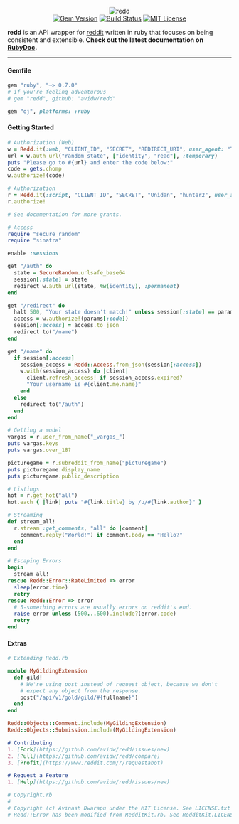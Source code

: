 <p align="center">
  <img src="https://i.imgur.com/2JfE4M1.png" alt="redd"><br>
  <a href="https://rubygems.org/gems/redd"><img src="http://img.shields.io/gem/v/redd.svg?style=flat-square" alt="Gem Version"></a>
  <a href="https://travis-ci.org/avidw/redd"><img src="http://img.shields.io/travis/avidw/redd.svg?style=flat-square" alt="Build Status"></a>
  <a href="https://rubygems.org/gems/redd"><img src="http://img.shields.io/badge/license-MIT-blue.svg?style=flat-square" alt="MIT License"></a>
</p>

**redd** is an API wrapper for [reddit](http://www.reddit.com/dev/api) written in ruby that focuses on being consistent and extensible. **Check out the latest documentation on [RubyDoc](http://www.rubydoc.info/github/avidw/redd/master/frames/Redd.it).**

---

#### Gemfile
```ruby
gem "ruby", "~> 0.7.0"
# if you're feeling adventurous
# gem "redd", github: "avidw/redd"

gem "oj", platforms: :ruby
```

#### Getting Started
```ruby
# Authorization (Web)
w = Redd.it(:web, "CLIENT_ID", "SECRET", "REDIRECT_URI", user_agent: "TestSite v1.0.0")
url = w.auth_url("random_state", ["identity", "read"], :temporary)
puts "Please go to #{url} and enter the code below:"
code = gets.chomp
w.authorize!(code)

# Authorization
r = Redd.it(:script, "CLIENT_ID", "SECRET", "Unidan", "hunter2", user_agent: "TestBot v1.0.0")
r.authorize!

# See documentation for more grants.
```

```ruby
# Access
require "secure_random"
require "sinatra"

enable :sessions

get "/auth" do
  state = SecureRandom.urlsafe_base64
  session[:state] = state
  redirect w.auth_url(state, %w(identity), :permanent)
end

get "/redirect" do
  halt 500, "Your state doesn't match!" unless session[:state] == params[:state]
  access = w.authorize!(params[:code])
  session[:access] = access.to_json
  redirect to("/name")
end

get "/name" do
  if session[:access]
    session_access = Redd::Access.from_json(session[:access])
    w.with(session_access) do |client|
      client.refresh_access! if session_access.expired?
      "Your username is #{client.me.name}"
    end
  else
    redirect to("/auth")
  end
end

```

```ruby
# Getting a model
vargas = r.user_from_name("_vargas_")
puts vargas.keys
puts vargas.over_18?

picturegame = r.subreddit_from_name("picturegame")
puts picturegame.display_name
puts picturegame.public_description
```

```ruby
# Listings
hot = r.get_hot("all")
hot.each { |link| puts "#{link.title} by /u/#{link.author}" }
```

```ruby
# Streaming
def stream_all!
  r.stream :get_comments, "all" do |comment|
    comment.reply("World!") if comment.body == "Hello?"
  end
end
```

```ruby
# Escaping Errors
begin
  stream_all!
rescue Redd::Error::RateLimited => error
  sleep(error.time)
  retry
rescue Redd::Error => error
  # 5-something errors are usually errors on reddit's end.
  raise error unless (500...600).include?(error.code)
  retry
end
```

#### Extras
```ruby
# Extending Redd.rb

module MyGildingExtension
  def gild!
    # We're using post instead of request_object, because we don't
    # expect any object from the response.
    post("/api/v1/gold/gild/#{fullname}")
  end
end

Redd::Objects::Comment.include(MyGildingExtension)
Redd::Objects::Submission.include(MyGildingExtension)
```

```markdown
# Contributing
1. [Fork](https://github.com/avidw/redd/issues/new)
2. [Pull](https://github.com/avidw/redd/compare)
3. [Profit](https://www.reddit.com/r/requestabot)

# Request a Feature
1. [Help](https://github.com/avidw/redd/issues/new)
```

```ruby
# Copyright.rb
#
# Copyright (c) Avinash Dwarapu under the MIT License. See LICENSE.txt for more details.
# Redd::Error has been modified from RedditKit.rb. See RedditKit.LICENSE.txt for its license.
```
